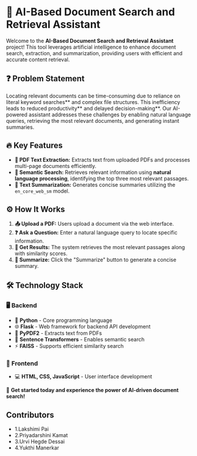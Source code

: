 # 📄 AI-Based Document Search and Retrieval Assistant

Welcome to the **AI-Based Document Search and Retrieval Assistant** project! This tool leverages  artificial intelligence to enhance document search, extraction, and summarization, providing users with efficient and accurate content retrieval.

## ❓ Problem Statement
Locating relevant documents can be time-consuming due to reliance on  literal keyword searches** and complex file structures. This inefficiency leads to  reduced productivity** and  delayed decision-making**. Our AI-powered assistant addresses these challenges by enabling natural language queries, retrieving the most relevant documents, and generating instant summaries.

## 🔥 Key Features
- **📄 PDF Text Extraction:** Extracts text from uploaded PDFs and processes multi-page documents efficiently.
- **🧠 Semantic Search:** Retrieves relevant information using **natural language processing**, identifying the top three most relevant passages.
- **📜 Text Summarization:** Generates concise summaries utilizing the `en_core_web_sm` model.

## ⚙️ How It Works
1. **📤 Upload a PDF:** Users upload a document via the web interface.
2. **❓ Ask a Question:** Enter a natural language query to locate specific information.
3. **🔎 Get Results:** The system retrieves the most relevant passages along with similarity scores.
4. **📝 Summarize:** Click the "Summarize" button to generate a concise summary.

## 🛠️ Technology Stack
### 🖥️ Backend
- 🐍 **Python** - Core programming language
- 🌐 **Flask** - Web framework for backend API development
- 📜 **PyPDF2** - Extracts text from PDFs
- 🧠 **Sentence Transformers** - Enables semantic search
- ⚡ **FAISS** - Supports efficient similarity search

### 🎨 Frontend
- 💻 **HTML, CSS, JavaScript** - User interface development

📄 **Get started today and experience the power of AI-driven document search!**

## Contributors
- 1.Lakshimi Pai
- 2.Priyadarshini Kamat
- 3.Urvi Hegde Dessai
- 4.Yukthi Manerkar
